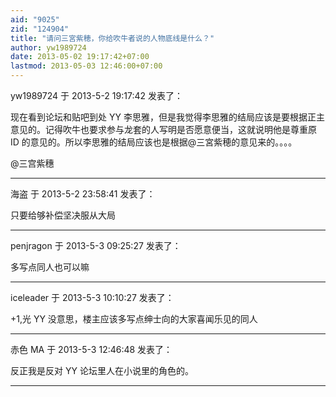 ```yaml
---
aid: "9025"
zid: "124904"
title: "请问三宮紫穂，你给吹牛者说的人物底线是什么？"
author: yw1989724
date: 2013-05-02 19:17:42+07:00
lastmod: 2013-05-03 12:46:00+07:00
---
```


yw1989724 于 2013-5-2 19:17:42 发表了：

现在看到论坛和贴吧到处 YY 李思雅，但是我觉得李思雅的结局应该是要根据正主意见的。记得吹牛也要求参与龙套的人写明是否愿意便当，这就说明他是尊重原 ID 的意见的。所以李思雅的结局应该也是根据@三宮紫穂的意见来的。。。。

@三宫紫穗

---

海盗 于 2013-5-2 23:58:41 发表了：

只要给够补偿坚决服从大局

---

penjragon 于 2013-5-3 09:25:27 发表了：

多写点同人也可以嘛

---

iceleader 于 2013-5-3 10:10:27 发表了：

+1,光 YY 没意思，楼主应该多写点绅士向的大家喜闻乐见的同人

---

赤色 MA 于 2013-5-3 12:46:48 发表了：

反正我是反对 YY 论坛里人在小说里的角色的。

---
